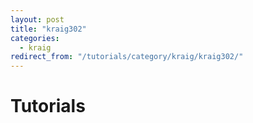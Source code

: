 ```yaml
---
layout: post
title: "kraig302"
categories:
  - kraig
redirect_from: "/tutorials/category/kraig/kraig302/"
---
```

# Tutorials

